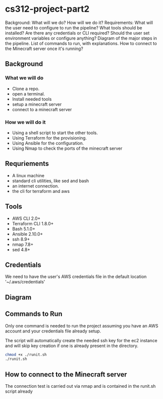 # cs312-project-part2


Background: What will we do? How will we do it? 
Requirements:
What will the user need to configure to run the pipeline?
What tools should be installed?
Are there any credentials or CLI required?
Should the user set environment variables or configure anything?
Diagram of the major steps in the pipeline. 
List of commands to run, with explanations.
How to connect to the Minecraft server once it's running?


## Background

### What we will do

* Clone a repo.
* open a terminal.
* Install needed tools
* setup a minecraft server
* connect to a minecraft server


### How we will do it

* Using a shell script to start the other tools.
* Using Terraform for the provisioning.
* Using Ansible for the configuration.
* Using Nmap to check the ports of the minecraft server


## Requriements

- A linux machine
- standard cli utilities, like sed and bash
- an internet connection.
- the cli for terraform and aws

## Tools

* AWS CLI 2.0+
* Terraform CLI 1.8.0+
* Bash 5.1.0+
* Ansible 2.10.0+
* ssh 8.9+
* nmap 7.8+
* sed 4.8+

## Credentials

We need to have the user's AWS credentials file in the default
location '~/.aws/credentials'


## Diagram



## Commands to Run

Only one command is needed to run the project assuming you have an AWS account
and your credentials file already setup.

The script will automatically create the needed ssh key for the ec2 instance
and will skip key creation if one is already present in the directory.

```sh
chmod +x ./runit.sh
./runit.sh
```


## How to connect to the Minecraft server

The connection test is carried out via nmap and is contained in the
runit.sh script already



